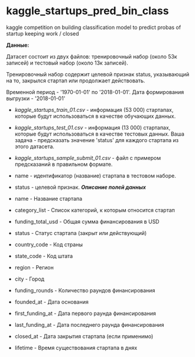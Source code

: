 # kaggle_startups_pred_bin_class
 kaggle competition on building classification model to predict probas of startup keeping work / closed

**Данные:**

Датасет состоит из двух файлов: 
тренировочный набор (около 53к записей) и тестовый набор (около 13к записей). 

Тренировочный набор содержит целевой признак status, указывающий на то, закрылся стартап или продолжает действовать. 

Временной период - '1970-01-01' по '2018-01-01'. Дата формирования выгрузки - '2018-01-01'

- *kaggle_startups_train_01.csv* - информация (53 000) стартапах, которые будут использоваться в качестве обучающих данных.

- *kaggle_startups_test_01.csv* - информация (13 000) стартапах, которые будут использоваться в качестве тестовых данных. Ваша задача - предсказать значение 'status' для каждого стартапа из этого датасета.

- *kaggle_startups_sample_submit_01.csv* - файл с примером предсказаний в правильном формате.
- name - идентификатор (название) стартапа в тестовом наборе.
- status - целевой признак. 
***Описание полей данных***

- name - Название стартапа
- category_list - Список категорий, к которым относится стартап
- funding_total_usd - Общая сумма финансирования в USD
- status - Статус стартапа (закрыт или действующий)
- country_code - Код страны
- state_code - Код штата
- region - Регион
- city - Город
- funding_rounds - Количество раундов финансирования
- founded_at - Дата основания
- first_funding_at - Дата первого раунда финансирования
- last_funding_at - Дата последнего раунда финансирования
- closed_at - Дата закрытия стартапа (если применимо)
- lifetime - Время существования стартапа в днях